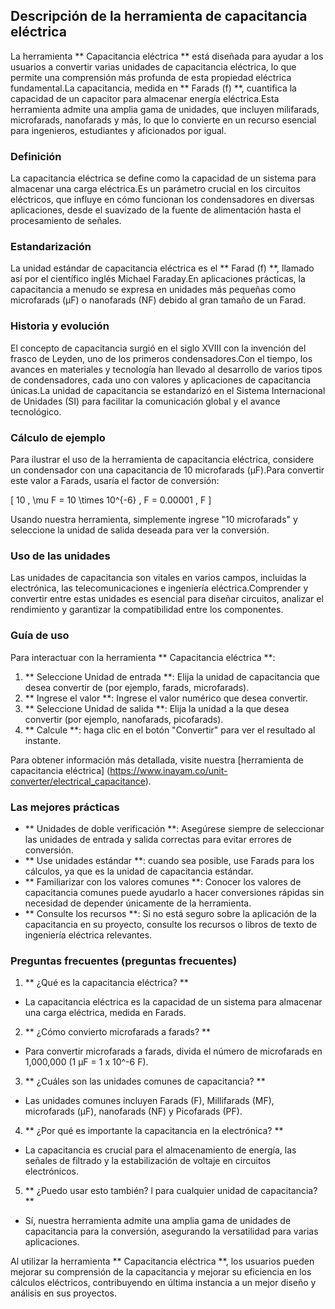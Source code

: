 ## Descripción de la herramienta de capacitancia eléctrica

La herramienta ** Capacitancia eléctrica ** está diseñada para ayudar a los usuarios a convertir varias unidades de capacitancia eléctrica, lo que permite una comprensión más profunda de esta propiedad eléctrica fundamental.La capacitancia, medida en ** Farads (f) **, cuantifica la capacidad de un capacitor para almacenar energía eléctrica.Esta herramienta admite una amplia gama de unidades, que incluyen milifarads, microfarads, nanofarads y más, lo que lo convierte en un recurso esencial para ingenieros, estudiantes y aficionados por igual.

### Definición

La capacitancia eléctrica se define como la capacidad de un sistema para almacenar una carga eléctrica.Es un parámetro crucial en los circuitos eléctricos, que influye en cómo funcionan los condensadores en diversas aplicaciones, desde el suavizado de la fuente de alimentación hasta el procesamiento de señales.

### Estandarización

La unidad estándar de capacitancia eléctrica es el ** Farad (f) **, llamado así por el científico inglés Michael Faraday.En aplicaciones prácticas, la capacitancia a menudo se expresa en unidades más pequeñas como microfarads (µF) o nanofarads (NF) debido al gran tamaño de un Farad.

### Historia y evolución

El concepto de capacitancia surgió en el siglo XVIII con la invención del frasco de Leyden, uno de los primeros condensadores.Con el tiempo, los avances en materiales y tecnología han llevado al desarrollo de varios tipos de condensadores, cada uno con valores y aplicaciones de capacitancia únicas.La unidad de capacitancia se estandarizó en el Sistema Internacional de Unidades (SI) para facilitar la comunicación global y el avance tecnológico.

### Cálculo de ejemplo

Para ilustrar el uso de la herramienta de capacitancia eléctrica, considere un condensador con una capacitancia de 10 microfarads (µF).Para convertir este valor a Farads, usaría el factor de conversión:

\[ 10 \, \mu F = 10 \times 10^{-6} \, F = 0.00001 \, F \]

Usando nuestra herramienta, simplemente ingrese "10 microfarads" y seleccione la unidad de salida deseada para ver la conversión.

### Uso de las unidades

Las unidades de capacitancia son vitales en varios campos, incluidas la electrónica, las telecomunicaciones e ingeniería eléctrica.Comprender y convertir entre estas unidades es esencial para diseñar circuitos, analizar el rendimiento y garantizar la compatibilidad entre los componentes.

### Guía de uso

Para interactuar con la herramienta ** Capacitancia eléctrica **:

1. ** Seleccione Unidad de entrada **: Elija la unidad de capacitancia que desea convertir de (por ejemplo, farads, microfarads).
2. ** Ingrese el valor **: Ingrese el valor numérico que desea convertir.
3. ** Seleccione Unidad de salida **: Elija la unidad a la que desea convertir (por ejemplo, nanofarads, picofarads).
4. ** Calcule **: haga clic en el botón "Convertir" para ver el resultado al instante.

Para obtener información más detallada, visite nuestra [herramienta de capacitancia eléctrica] (https://www.inayam.co/unit-converter/electrical_capacitance).

### Las mejores prácticas

- ** Unidades de doble verificación **: Asegúrese siempre de seleccionar las unidades de entrada y salida correctas para evitar errores de conversión.
- ** Use unidades estándar **: cuando sea posible, use Farads para los cálculos, ya que es la unidad de capacitancia estándar.
- ** Familiarizar con los valores comunes **: Conocer los valores de capacitancia comunes puede ayudarlo a hacer conversiones rápidas sin necesidad de depender únicamente de la herramienta.
- ** Consulte los recursos **: Si no está seguro sobre la aplicación de la capacitancia en su proyecto, consulte los recursos o libros de texto de ingeniería eléctrica relevantes.

### Preguntas frecuentes (preguntas frecuentes)

1. ** ¿Qué es la capacitancia eléctrica? **
- La capacitancia eléctrica es la capacidad de un sistema para almacenar una carga eléctrica, medida en Farads.

2. ** ¿Cómo convierto microfarads a farads? **
- Para convertir microfarads a farads, divida el número de microfarads en 1,000,000 (1 µF = 1 x 10^-6 F).

3. ** ¿Cuáles son las unidades comunes de capacitancia? **
- Las unidades comunes incluyen Farads (F), Millifarads (MF), microfarads (µF), nanofarads (NF) y Picofarads (PF).

4. ** ¿Por qué es importante la capacitancia en la electrónica? **
- La capacitancia es crucial para el almacenamiento de energía, las señales de filtrado y la estabilización de voltaje en circuitos electrónicos.

5. ** ¿Puedo usar esto también? l para cualquier unidad de capacitancia? **
- Sí, nuestra herramienta admite una amplia gama de unidades de capacitancia para la conversión, asegurando la versatilidad para varias aplicaciones.

Al utilizar la herramienta ** Capacitancia eléctrica **, los usuarios pueden mejorar su comprensión de la capacitancia y mejorar su eficiencia en los cálculos eléctricos, contribuyendo en última instancia a un mejor diseño y análisis en sus proyectos.